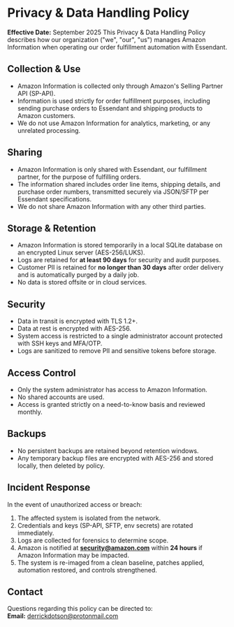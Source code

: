 # Privacy & Data Handling Policy
**Effective Date:** September 2025
This Privacy & Data Handling Policy describes how our organization ("we", "our", "us") manages Amazon Information when operating our order fulfillment automation with Essendant.
## Collection & Use
- Amazon Information is collected only through Amazon's Selling Partner API (SP-API).
- Information is used strictly for order fulfillment purposes, including sending purchase orders to Essendant and shipping products to Amazon customers.
- We do not use Amazon Information for analytics, marketing, or any unrelated processing.
## Sharing
- Amazon Information is only shared with Essendant, our fulfillment partner, for the purpose of fulfilling orders.
- The information shared includes order line items, shipping details, and purchase order numbers, transmitted securely via JSON/SFTP per Essendant specifications.
- We do not share Amazon Information with any other third parties.
## Storage & Retention
- Amazon Information is stored temporarily in a local SQLite database on an encrypted Linux server (AES-256/LUKS).
- Logs are retained for **at least 90 days** for security and audit purposes.
- Customer PII is retained for **no longer than 30 days** after order delivery and is automatically purged by a daily job.
- No data is stored offsite or in cloud services.
## Security
- Data in transit is encrypted with TLS 1.2+.
- Data at rest is encrypted with AES-256.
- System access is restricted to a single administrator account protected with SSH keys and MFA/OTP.
- Logs are sanitized to remove PII and sensitive tokens before storage.
## Access Control
- Only the system administrator has access to Amazon Information.
- No shared accounts are used.
- Access is granted strictly on a need-to-know basis and reviewed monthly.
## Backups
- No persistent backups are retained beyond retention windows.
- Any temporary backup files are encrypted with AES-256 and stored locally, then deleted by policy.
## Incident Response
In the event of unauthorized access or breach:
1. The affected system is isolated from the network.  
2. Credentials and keys (SP-API, SFTP, env secrets) are rotated immediately.  
3. Logs are collected for forensics to determine scope.  
4. Amazon is notified at **security@amazon.com** within **24 hours** if Amazon Information may be impacted.  
5. The system is re-imaged from a clean baseline, patches applied, automation restored, and controls strengthened.
## Contact
Questions regarding this policy can be directed to:  
**Email:** derrickdotson@protonmail.com
